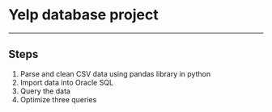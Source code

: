 # Yelp database project
---------------------------------------------
## Steps
1. Parse and clean CSV data using pandas library in python
2. Import data into Oracle SQL
3. Query the data
4. Optimize three queries
